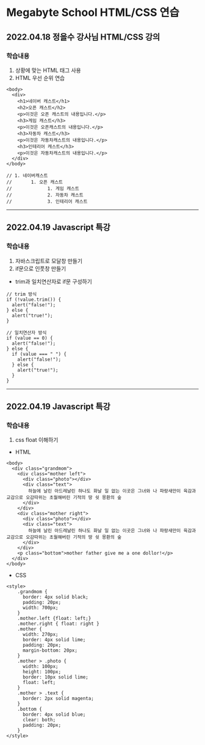 # Megabyte School HTML/CSS 연습

## 2022.04.18 정을수 강사님 HTML/CSS 강의
### 학습내용
1. 상황에 맞는 HTML 태그 사용
1. HTML 우선 순위 연습
```
<body>
  <div>
    <h1>네이버 캐스트</h1>
    <h2>오픈 캐스트</h2>
    <p>이것은 오픈 캐스트의 내용입니다.</p>
    <h3>게임 캐스트</h3>
    <p>이것은 오픈캐스트의 내용입니다.</p>
    <h3>자동차 캐스트</h3>
    <p>이것은 자동차캐스트의 내용입니다.</p>
    <h3>인테리어 캐스트</h3>
    <p>이것은 자동차캐스트의 내용입니다.</p>
  </div>
</body>

// 1. 네이버캐스트
//       1. 오픈 캐스트
//             1. 게임 캐스트
//             2. 자동차 캐스트
//             3. 인테리어 캐스트
```
---
## 2022.04.19 Javascript 특강
### 학습내용
1. 자바스크립트로 모달창 만들기
1. if문으로 인풋창 만들기
- trim과 일치연산자로 if문 구성하기
```
// trim 방식
if (!value.trim()) {
  alert("false!");
} else {
  alert("true!");
}

// 일치연산자 방식
if (value == 0) {
  alert("false!");
} else {
  if (value === " ") {
    alert("false!");
  } else {
    alert("true!");
  }
}
```
---
## 2022.04.19 Javascript 특강
### 학습내용
1. css float 이해하기
- HTML
```
<body>
  <div class="grandmom">
    <div class="mother left">
      <div class="photo"></div>
      <div class="text">
        하늘에 날린 아드레날린 하나도 화날 일 없는 이곳은 그녀와 나 파랑새만이 육감과 교감으로 오감따위는 초월해버린 기적의 땅 쉿 몽환의 숲 
      </div>
    </div>
    <div class="mother right">
      <div class="photo"></div>
      <div class="text">
        하늘에 날린 아드레날린 하나도 화날 일 없는 이곳은 그녀와 나 파랑새만이 육감과 교감으로 오감따위는 초월해버린 기적의 땅 쉿 몽환의 숲 
      </div>
    </div>
    <p class="bottom">mother father give me a one dollor!</p>
  </div>
</body>
```
- CSS
```
<style>
    .grandmom {
      border: 4px solid black;
      padding: 20px;
      width: 700px;
    }
    .mother.left {float: left;}
    .mother.right { float: right }
    .mother {
      width: 270px;
      border: 4px solid lime;
      padding: 20px; 
      margin-bottom: 20px;
    }
    .mother > .photo {
      width: 100px;
      height: 100px;
      border: 10px solid lime;
      float: left;
    }
    .mother > .text {
      border: 2px solid magenta;
    }
    .bottom {
      border: 4px solid blue;
      clear: both;
      padding: 20px;
    }
</style>
```